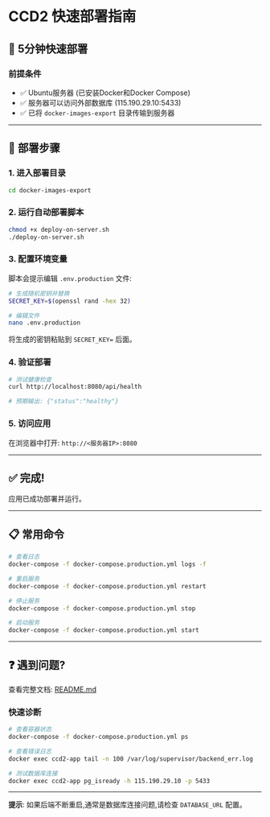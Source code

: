 # CCD2 快速部署指南

## 🚀 5分钟快速部署

### 前提条件

- ✅ Ubuntu服务器 (已安装Docker和Docker Compose)
- ✅ 服务器可以访问外部数据库 (115.190.29.10:5433)
- ✅ 已将 `docker-images-export` 目录传输到服务器

---

## 📝 部署步骤

### 1. 进入部署目录

```bash
cd docker-images-export
```

### 2. 运行自动部署脚本

```bash
chmod +x deploy-on-server.sh
./deploy-on-server.sh
```

### 3. 配置环境变量

脚本会提示编辑 `.env.production` 文件:

```bash
# 生成随机密钥并替换
SECRET_KEY=$(openssl rand -hex 32)

# 编辑文件
nano .env.production
```

将生成的密钥粘贴到 `SECRET_KEY=` 后面。

### 4. 验证部署

```bash
# 测试健康检查
curl http://localhost:8080/api/health

# 预期输出: {"status":"healthy"}
```

### 5. 访问应用

在浏览器中打开: `http://<服务器IP>:8080`

---

## ✅ 完成!

应用已成功部署并运行。

---

## 📋 常用命令

```bash
# 查看日志
docker-compose -f docker-compose.production.yml logs -f

# 重启服务
docker-compose -f docker-compose.production.yml restart

# 停止服务
docker-compose -f docker-compose.production.yml stop

# 启动服务
docker-compose -f docker-compose.production.yml start
```

---

## ❓ 遇到问题?

查看完整文档: [README.md](README.md)

### 快速诊断

```bash
# 查看容器状态
docker-compose -f docker-compose.production.yml ps

# 查看错误日志
docker exec ccd2-app tail -n 100 /var/log/supervisor/backend_err.log

# 测试数据库连接
docker exec ccd2-app pg_isready -h 115.190.29.10 -p 5433
```

---

**提示**: 如果后端不断重启,通常是数据库连接问题,请检查 `DATABASE_URL` 配置。

